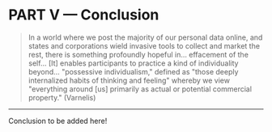 # PART V — Conclusion

> In a world where we post the majority of our personal data online, and states and corporations wield invasive tools to collect and market the rest, there is something profoundly hopeful in… effacement of the self… [It] enables participants to practice a kind of individuality beyond… "possessive individualism," defined as "those deeply internalized habits of thinking and feeling" whereby we view "everything around [us] primarily as actual or potential commercial property." (Varnelis)

- - - - - - - - - - - - - - - - - - - - - - - - - - - - - - - - 

Conclusion to be added here!